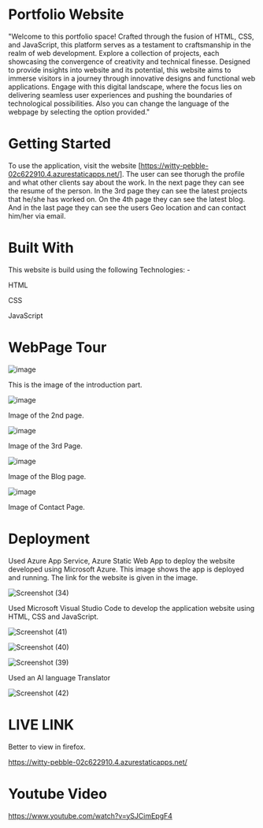 # Portfolio Website

"Welcome to this portfolio space! Crafted through the fusion of HTML, CSS, and JavaScript, this platform serves as a testament to craftsmanship in the realm of web development. Explore a collection of projects, each showcasing the convergence of creativity and technical finesse. Designed to provide insights into website and its potential, this website aims to immerse visitors in a journey through innovative designs and functional web applications. Engage with this digital landscape, where the focus lies on delivering seamless user experiences and pushing the boundaries of technological possibilities. Also you can change the language of the webpage by selecting the option provided."

# Getting Started

To use the application, visit the website [https://witty-pebble-02c622910.4.azurestaticapps.net/]. The user can see thorugh the profile and what other clients say about the work. In the next page they can see the resume of the person. In the 3rd page they can see the latest projects that he/she has worked on. On the 4th page they can see the latest blog. And in the last page they can see the users Geo location and can contact him/her via email.

# Built With 

This website is build using the following Technologies: -

HTML

CSS

JavaScript

# WebPage Tour

![image](https://github.com/Invincible36944/BasicPortfolio/assets/92206135/d79d1903-49a6-4aac-96da-09d15fe3556a)

This is the image of the introduction part.

![image](https://github.com/Invincible36944/BasicPortfolio/assets/92206135/5785b057-5547-495a-a5b5-337b65517678)

Image of the 2nd page.

![image](https://github.com/Invincible36944/BasicPortfolio/assets/92206135/bfb58b69-b194-4314-8c43-7d6e318b496e)

Image of the 3rd Page.

![image](https://github.com/Invincible36944/BasicPortfolio/assets/92206135/a16cad64-5c7c-4a5a-8d35-f3503ca083c3)

Image of the Blog page.

![image](https://github.com/Invincible36944/BasicPortfolio/assets/92206135/d09585c9-cd93-4a15-b1f2-6f4965e69cb6)

Image of Contact Page.

# Deployment

Used Azure App Service, Azure Static Web App to deploy the website developed using Microsoft Azure. This image shows the app is deployed and running. 
The link for the website is given in the image. 

![Screenshot (34)](https://github.com/Invincible36944/BasicPortfolio/assets/92206135/986fc800-6058-43df-b190-35b1e4697147)


Used Microsoft Visual Studio Code to develop the application website using HTML, CSS and JavaScript.

![Screenshot (41)](https://github.com/Invincible36944/BasicPortfolio/assets/92206135/e1d121ad-ee6e-4feb-83f1-928fba085019)

![Screenshot (40)](https://github.com/Invincible36944/BasicPortfolio/assets/92206135/256f9ece-1eb2-4cb0-b579-6107f85b2ebf)

![Screenshot (39)](https://github.com/Invincible36944/BasicPortfolio/assets/92206135/f2dd124c-8e62-47f4-a5e3-630d217f94ff)

Used an AI language Translator

![Screenshot (42)](https://github.com/Invincible36944/BasicPortfolio/assets/92206135/0a61cda8-0de8-4d13-9249-37fd55787216)


# LIVE LINK

Better to view in firefox.

https://witty-pebble-02c622910.4.azurestaticapps.net/

# Youtube Video

https://www.youtube.com/watch?v=ySJCimEpgF4

